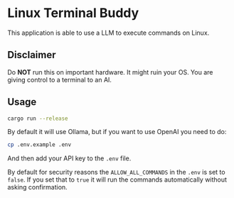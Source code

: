 # Linux Terminal Buddy

This application is able to use a LLM to execute commands on Linux.

## Disclaimer

Do **NOT** run this on important hardware. It might ruin your OS. You are giving
control to a terminal to an AI.

## Usage

```bash
cargo run --release
```

By default it will use Ollama, but if you want to use OpenAI you need to do:

```bash
cp .env.example .env
```

And then add your API key to the `.env` file.

By default for security reasons the `ALLOW_ALL_COMMANDS` in the `.env` is set to
`false`. If you set that to `true` it will run the commands automatically
without asking confirmation.
